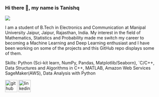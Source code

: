 
### Hi there 👋, my name is Tanishq
![](https://tanishq26.github.io/github-profile-readme-generator/images/banner.png)

I am a student of B.Tech in Electronics and Communication at Manipal University Jaipur, Jaipur, Rajasthan, India.
My interest in the field of Mathematics, Statistics and Probability made me switch my career to becoming a Machine Learning and Deep Learning enthusiast and I have been working on some of the projects and this GitHub repo displays some of them.

Skills: Python (Sci-kit learn, NumPy, Pandas, Matplotlib/Seaborn), `C/C++, Data Structures and Algorithms in  C++, MATLAB, Amazon Web Services SageMaker(AWS), Data Analysis with Python
 


[<img src='https://cdn.jsdelivr.net/npm/simple-icons@3.0.1/icons/github.svg' alt='github' height='40'>](https://github.com/tanishq26)
[<img src='https://cdn.jsdelivr.net/npm/simple-icons@3.0.1/icons/linkedin.svg' alt='linkedin' height='40'>](www.linkedin.com/in/tanishq26) 





